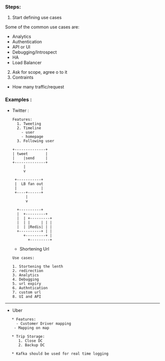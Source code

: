 ### Steps:
1. Start defining use cases

  Some of the common use cases are:
  - Analytics
  - Authentication
  - API or UI
  - Debugging/Introspect
  - HA
  - Load Balancer
  
2. Ask for scope, agree o to it
3. Contraints
  - How many traffic/request



### Examples :
* Twitter :

  ```
  Features:
    1. Tweeting
    2. Timeline
      - user
      - homepage
    3. Following user

  +--------------+
  | tweet        |
  |    |send     |
  +--------------+
       |
       v

   +-----------+
   |  LB fan out
   |           |
   +----+------+
        |
        v

    +----------+
    |  +---------+
    |  | +---------+
    |  | |     | | |
    |  | |Redis| | |
    +----------+ | |
       +---------+ |
         +---------+

  ```

  * Shortening Url

  ```
  Use cases:

  1. Stortening the lenth
  2. redirection
  3. Analytics
  4. Debugging
  5. url expiry
  6. Authntication
  7. custom url
  8. UI and API
---
* Uber
```
   * Features:
     - Customer Driver mapping
    - Mapping on map
    
   * Trip Storage:
      1. Close DC
      2. Backup DC
   
   * Kafka should be used for real time logging
```
   
